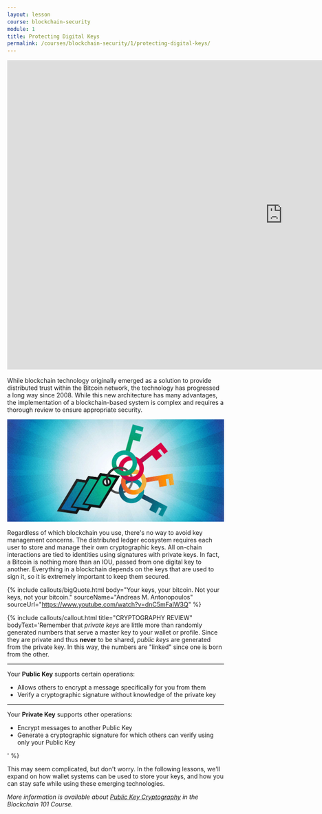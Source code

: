 ```yaml
---
layout: lesson
course: blockchain-security
module: 1
title: Protecting Digital Keys
permalink: /courses/blockchain-security/1/protecting-digital-keys/
---
```

<iframe width="1280" height="720" src="https://www.youtube.com/embed/ySOBvgc6ntI?list=PLVmd1I9lPns9tKLMAYdnUx3oiegbIg7sJ" frameborder="0" allow="accelerometer; autoplay; encrypted-media; gyroscope; picture-in-picture" allowfullscreen></iframe>

<span class="openingParagraph">While blockchain technology originally emerged as a solution to provide distributed trust within the Bitcoin network, the technology has progressed a long way since 2008.</span>
While this new architecture has many advantages, the implementation of a blockchain-based system is complex and requires a thorough review to ensure appropriate security.

<img src="/assets/img/courses/blockchain-security/Keys-01.jpg" />

Regardless of which blockchain you use, there's no way to avoid key management concerns. The distributed ledger ecosystem requires each user to store and manage their own cryptographic keys. All on-chain interactions are tied to identities using signatures with private keys. In fact, a Bitcoin is nothing more than an IOU, passed from one digital key to another. Everything in a blockchain depends on the keys that are used to sign it, so it is extremely important to keep them secured.

{% include callouts/bigQuote.html
	body="Your keys, your bitcoin. Not your keys, not your bitcoin."
	sourceName="Andreas M. Antonopoulos"
	sourceUrl="https://www.youtube.com/watch?v=dnC5mFaIW3Q"
%}

{% include callouts/callout.html
    title="CRYPTOGRAPHY REVIEW"
    bodyText='Remember that <em>private keys</em> are little more than randomly generated numbers that serve a master key to your wallet or profile. Since they are private and thus <strong>never</strong> to be shared, <em>public keys</em> are generated from the private key. In this way, the numbers are "linked" since one is born from the other. <hr>Your <b>Public Key</b> supports certain operations:<br><ul><li>Allows others to encrypt a message specifically for you from them</li><li>Verify a cryptographic signature without knowledge of the private key</li></ul> <hr>Your <b>Private Key</b> supports other operations:<br><ul><li>Encrypt messages to another Public Key</li><li>Generate a cryptographic signature for which others can verify using only your Public Key</li></ul>'
%}

This may seem complicated, but don't worry. In the following lessons, we'll expand on how wallet systems can be used to store your keys, and how you can stay safe while using these emerging technologies.

<em>More information is available about <a href="/courses/blockchain-101/02/asymmetric-encryption">Public Key Cryptography</a> in the Blockchain 101 Course.</em>
